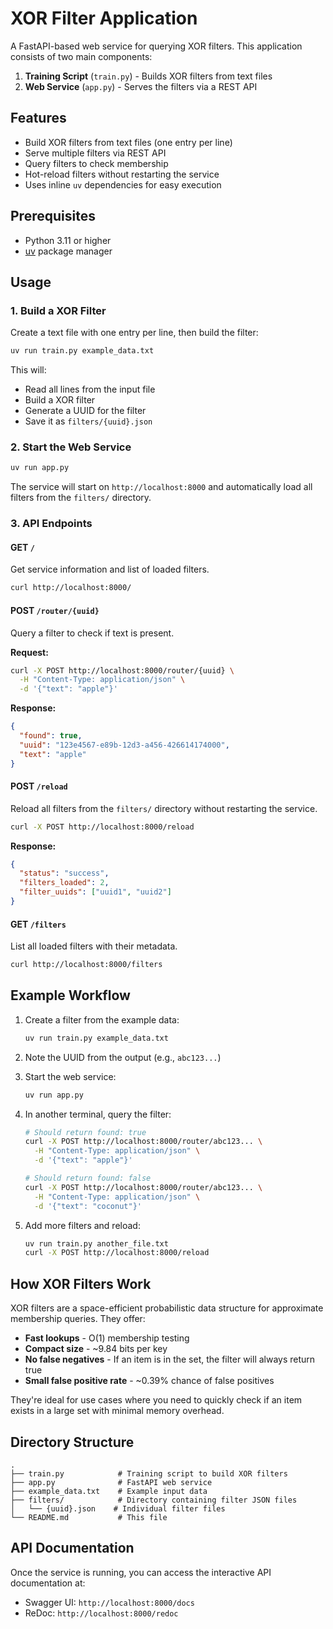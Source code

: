 # XOR Filter Application

A FastAPI-based web service for querying XOR filters. This application consists of two main components:

1. **Training Script** (`train.py`) - Builds XOR filters from text files
2. **Web Service** (`app.py`) - Serves the filters via a REST API

## Features

- Build XOR filters from text files (one entry per line)
- Serve multiple filters via REST API
- Query filters to check membership
- Hot-reload filters without restarting the service
- Uses inline `uv` dependencies for easy execution

## Prerequisites

- Python 3.11 or higher
- [uv](https://github.com/astral-sh/uv) package manager

## Usage

### 1. Build a XOR Filter

Create a text file with one entry per line, then build the filter:

```bash
uv run train.py example_data.txt
```

This will:
- Read all lines from the input file
- Build a XOR filter
- Generate a UUID for the filter
- Save it as `filters/{uuid}.json`

### 2. Start the Web Service

```bash
uv run app.py
```

The service will start on `http://localhost:8000` and automatically load all filters from the `filters/` directory.

### 3. API Endpoints

#### GET `/`
Get service information and list of loaded filters.

```bash
curl http://localhost:8000/
```

#### POST `/router/{uuid}`
Query a filter to check if text is present.

**Request:**
```bash
curl -X POST http://localhost:8000/router/{uuid} \
  -H "Content-Type: application/json" \
  -d '{"text": "apple"}'
```

**Response:**
```json
{
  "found": true,
  "uuid": "123e4567-e89b-12d3-a456-426614174000",
  "text": "apple"
}
```

#### POST `/reload`
Reload all filters from the `filters/` directory without restarting the service.

```bash
curl -X POST http://localhost:8000/reload
```

**Response:**
```json
{
  "status": "success",
  "filters_loaded": 2,
  "filter_uuids": ["uuid1", "uuid2"]
}
```

#### GET `/filters`
List all loaded filters with their metadata.

```bash
curl http://localhost:8000/filters
```

## Example Workflow

1. Create a filter from the example data:
   ```bash
   uv run train.py example_data.txt
   ```

2. Note the UUID from the output (e.g., `abc123...`)

3. Start the web service:
   ```bash
   uv run app.py
   ```

4. In another terminal, query the filter:
   ```bash
   # Should return found: true
   curl -X POST http://localhost:8000/router/abc123... \
     -H "Content-Type: application/json" \
     -d '{"text": "apple"}'

   # Should return found: false
   curl -X POST http://localhost:8000/router/abc123... \
     -H "Content-Type: application/json" \
     -d '{"text": "coconut"}'
   ```

5. Add more filters and reload:
   ```bash
   uv run train.py another_file.txt
   curl -X POST http://localhost:8000/reload
   ```

## How XOR Filters Work

XOR filters are a space-efficient probabilistic data structure for approximate membership queries. They offer:

- **Fast lookups** - O(1) membership testing
- **Compact size** - ~9.84 bits per key
- **No false negatives** - If an item is in the set, the filter will always return true
- **Small false positive rate** - ~0.39% chance of false positives

They're ideal for use cases where you need to quickly check if an item exists in a large set with minimal memory overhead.

## Directory Structure

```
.
├── train.py            # Training script to build XOR filters
├── app.py              # FastAPI web service
├── example_data.txt    # Example input data
├── filters/            # Directory containing filter JSON files
│   └── {uuid}.json    # Individual filter files
└── README.md           # This file
```

## API Documentation

Once the service is running, you can access the interactive API documentation at:

- Swagger UI: `http://localhost:8000/docs`
- ReDoc: `http://localhost:8000/redoc`

